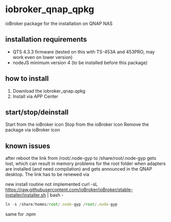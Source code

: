 # iobroker_qnap_qpkg
ioBroker package for the installation on QNAP NAS

## installation requirements
* QTS 4.3.3 firmware (tested on this with TS-453A and 453PRO, may work even on lower version)
* nodeJS minimum version 4 (to be installed before this package)

## how to install
1. Download the iobroker_qnap.qpkg
2. Install via APP Center

## start/stop/deinstall
Start from the ioBroker icon
Stop from the ioBroker icon
Remove the package via ioBroker icon

## known issues
after reboot the link from /root/.node-gyp to /share/root/.node-gyp gets lost, which can result in memory problems for the root folder when adapters are installed (and need compilation) and gets announced in the QNAP desktop.
The link has to be renewed via

new install routine not implemented
curl -sL https://raw.githubusercontent.com/ioBroker/ioBroker/stable-installer/installer.sh | bash -


```javascript
ln -s /share/homes/root/.node-gyp /root/.node-gyp
```

same for .npm


